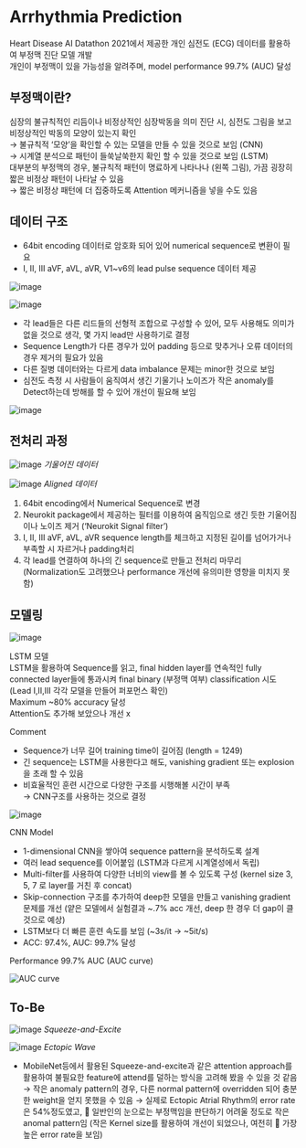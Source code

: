# Arrhythmia Prediction

Heart Disease AI Datathon 2021에서 제공한 개인 심전도 (ECG) 데이터를 활용하여 부정맥 진단 모델 개발  
개인이 부정맥이 있을 가능성을 알려주며, model performance 99.7% (AUC) 달성

## 부정맥이란?

심장의 불규칙적인 리듬이나 비정상적인 심장박동을 의미 
진단 시, 심전도 그림을 보고 비정상적인 박동의 모양이 있는지 확인  
&#8594; 불규칙적 ‘모양’을 확인할 수 있는 모델을 만들 수 있을 것으로 보임 (CNN)  
&#8594; 시계열 분석으로 패턴이 들쑥날쑥한지 확인 할 수 있을 것으로 보임 (LSTM)  
대부분의 부정맥의 경우, 불규칙적 패턴이 명료하게 나타나나 (왼쪽 그림), 가끔 굉장히 짧은 비정상 패턴이 나타날 수 있음  
&#8594; 짧은 비정상 패턴에 더 집중하도록 Attention 메커니즘을 넣을 수도 있음  

## 데이터 구조

* 64bit encoding 데이터로 암호화 되어 있어 numerical sequence로 변환이 필요
* I, II, III aVF, aVL, aVR, V1~v6의 lead pulse sequence 데이터 제공

![image](https://user-images.githubusercontent.com/32697109/173257988-084fea3d-1f57-4a2d-9ee7-9d1a76dcbadf.png)

![image](https://user-images.githubusercontent.com/32697109/173257997-8e3e7ba7-d2ef-4391-8f53-9d1353eb3c08.png)

* 각 lead들은 다른 리드들의 선형적 조합으로 구성할 수 있어, 모두 사용해도 의미가 없을 것으로 생각, 몇 가지 lead만 사용하기로 결정  
* Sequence Length가 다른 경우가 있어 padding 등으로 맞추거나 오류 데이터의 경우 제거의 필요가 있음  
* 다른 질병 데이터와는 다르게 data imbalance 문제는 minor한 것으로 보임  
* 심전도 측정 시 사람들이 움직여서 생긴 기울기나 노이즈가 작은 anomaly를 Detect하는데 방해를 할 수 있어 개선이 필요해 보임  

![image](https://user-images.githubusercontent.com/32697109/173258049-42393a2e-db13-49b5-a974-d993723b9a25.png)

## 전처리 과정


![image](https://user-images.githubusercontent.com/32697109/173258084-d3859cff-c1fc-4607-a0b8-00cdaa34274e.png)
*기울어진 데이터*

![image](https://user-images.githubusercontent.com/32697109/173258095-e70e6746-d4d5-4160-b946-0f21a55c1336.png)
*Aligned 데이터*


1. 64bit encoding에서 Numerical Sequence로 변경
2. Neurokit package에서 제공하는 필터를 이용하여 움직임으로 생긴 듯한 기울어짐이나 노이즈 제거 (‘Neurokit Signal filter’)
3. I, II, III aVF, aVL, aVR sequence length를 체크하고 지정된 길이를 넘어가거나 부족할 시 자르거나 padding처리
4. 각 lead를 연결하여 하나의 긴 sequence로 만들고 전처리 마무리
(Normalization도 고려했으나 performance 개선에 유의미한 영향을 미치지 못함)

## 모델링

![image](https://user-images.githubusercontent.com/32697109/173258260-85ee287f-48a9-46aa-be3e-8899d1315a0e.png)


LSTM 모델  
LSTM을 활용하여 Sequence를 읽고, final hidden layer를 연속적인 fully connected layer들에 통과시켜 final binary (부정맥 여부) classification 시도 (Lead I,II,III 각각 모델을 만들어 퍼포먼스 확인)  
Maximum ~80% accuracy 달성  
Attention도 추가해 보았으나 개선 x  

Comment
* Sequence가 너무 길어 training time이 길어짐 (length = 1249)  
* 긴 sequence는 LSTM을 사용한다고 해도, vanishing gradient 또는 explosion을 초래 할 수 있음  
* 비효율적인 훈련 시간으로 다양한 구조를 시행해볼 시간이 부족  
&#8594; CNN구조를 사용하는 것으로 결정  

![image](https://user-images.githubusercontent.com/32697109/173258277-84cf4993-d3fd-41b8-bd87-00ce2d21b27e.png)

CNN Model  
* 1-dimensional CNN을 쌓아여 sequence pattern을 분석하도록 설계  
* 여러 lead sequence를 이어붙임 (LSTM과 다르게 시계열성에서 독립)  
* Multi-filter를 사용하여 다양한 너비의 view를 볼 수 있도록 구성 (kernel size 3, 5, 7 로 layer를 거친 후 concat)  
* Skip-connection 구조를 추가하여 deep한 모델을 만들고 vanishing gradient 문제를 개선 (얕은 모델에서 실험결과 ~.7% acc 개선, deep 한 경우 더 gap이 클 것으로 예상)  
* LSTM보다 더 빠른 훈련 속도를 보임 (~3s/it -> ~5it/s)  
* ACC: 97.4%, AUC: 99.7% 달성  


Performance 99.7% AUC (AUC curve)

![AUC curve](https://user-images.githubusercontent.com/32697109/173234422-f2352a0d-d97e-4bcc-bbf0-a97b40af2887.png)




## To-Be

![image](https://user-images.githubusercontent.com/32697109/173258375-c9194ee9-ea15-49e0-9657-57928000fdb3.png)
*Squeeze-and-Excite*

![image](https://user-images.githubusercontent.com/32697109/173258389-d5c18d10-1b89-474a-a80e-9fcb1fbef840.png)
*Ectopic Wave*

* MobileNet등에서 활용된 Squeeze-and-excite과 같은 attention approach를 활용하여 불필요한 feature에 attend를 덜하는 방식을 고려해 봤을 수 있을 것 같음
&#8594; 작은 anomaly pattern의 경우, 다른 normal pattern에 	overridden 되어 충분한 weight을 얻지 못했을 수 있음 
&#8594; 실제로 Ectopic Atrial Rhythm의 error rate은 54%정도였고, 	일반인의 눈으로는 부정맥임을 판단하기 어려울 정도로 작은 anomal 	pattern임 (작은 Kernel size를 활용하여 개선이 되었으나, 여전히 	가장 높은 error rate을 보임)




